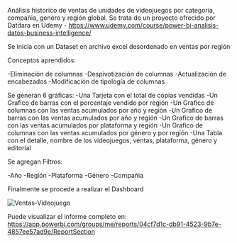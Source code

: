 Análisis historico de ventas de unidades de videojuegos por categoría, compañia, genero y región global.
Se trata de un proyecto ofrecido por Datdara en Udemy - https://www.udemy.com/course/power-bi-analisis-datos-business-intelligence/


Se inicia con un Dataset en archivo excel desordenado en ventas por región

Conceptos aprendidos:

-Eliminación de columnas
-Despivotización de columnas
-Actualización de encabezados
-Modificación de tipología de columnas

Se generan 6 gráficas:
-Una Tarjeta con el total de copias vendidas
-Un Grafico de barras con el porcentaje vendido por región
-Un Grafico de columnas con las ventas acumulados por año y región
-Un Grafico de barras con las ventas acumulados por año y región
-Un Grafico de barras con las ventas acumulados por plataforma y región
-Un Grafico de columnas con las ventas acumulados por género y por región
-Una Tabla con el detalle, nombre de los videojuegos, ventas, plataforma, género y editorial

Se agregan Filtros:

-Año
-Región
-Plataforma
-Género
-Compañia

Finalmente se procede a realizar el Dashboard

![Ventas-Videojuego](https://user-images.githubusercontent.com/121707237/226839201-2b877020-cea3-4f76-9f0d-60d6eb794e3f.jpg)

Puede visualizar el informe completo en:
https://app.powerbi.com/groups/me/reports/04cf7d1c-db91-4523-9b7e-4857ee57ad9e/ReportSection

